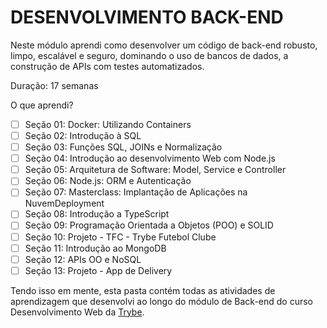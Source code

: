 # DESENVOLVIMENTO BACK-END

Neste módulo aprendi como desenvolver um código de back-end robusto, limpo, escalável e seguro, dominando o uso de bancos de dados, a construção de APIs com testes automatizados.

Duração: 17 semanas

O que aprendi?
- [ ] Seção 01: Docker: Utilizando Containers
- [ ] Seção 02: Introdução à SQL
- [ ] Seção 03: Funções SQL, JOINs e Normalização
- [ ] Seção 04: Introdução ao desenvolvimento Web com Node.js
- [ ] Seção 05: Arquitetura de Software: Model, Service e Controller
- [ ] Seção 06: Node.js: ORM e Autenticação
- [ ] Seção 07: Masterclass: Implantação de Aplicações na NuvemDeployment
- [ ] Seção 08: Introdução a TypeScript
- [ ] Seção 09: Programação Orientada a Objetos (POO) e SOLID
- [ ] Seção 10: Projeto - TFC - Trybe Futebol Clube
- [ ] Seção 11: Introdução ao MongoDB
- [ ] Seção 12: APIs OO e NoSQL
- [ ] Seção 13: Projeto - App de Delivery

Tendo isso em mente, esta pasta contém todas as atividades de aprendizagem que desenvolvi ao longo do módulo de Back-end do curso Desenvolvimento Web da [Trybe](https://www.betrybe.com/).

